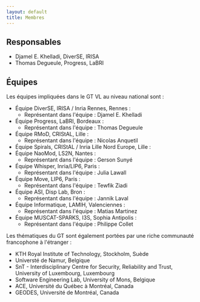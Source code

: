 ```yaml
---
layout: default
title: Membres
---
```


## Responsables

* Djamel E. Khelladi, DiverSE, IRISA
* Thomas Degueule, Progress, LaBRI

## Équipes

Les équipes impliquées dans le GT VL au niveau national sont :

* Équipe DiverSE, IRISA / Inria Rennes, Rennes :
  * Représentant dans l'équipe : Djamel E. Khelladi
* Équipe Progress, LaBRI, Bordeaux :
  * Représentant dans l'équipe : Thomas Degueule
* Équipe RMoD, CRIStAL, Lille :
  * Représentant dans l'équipe : Nicolas Anquetil
* Équipe Spirals, CRIStAL / Inria Lille Nord Europe, Lille :
* Équipe NaoMod, LS2N, Nantes :
  * Représentant dans l'équipe  : Gerson Sunyé
* Équipe Whisper,  Inria/LIP6, Paris :
  * Représentant dans l'équipe  : Julia Lawall
* Équipe Move,  LIP6, Paris :
  * Représentant dans l'équipe  : Tewfik Ziadi
* Équipe ASI,  Disp Lab, Bron :
  * Représentant dans l'équipe  : Jannik Laval
* Équipe Informatique, LAMIH, Valenciennes :
  * Représentant dans l'équipe  : Matias Martinez
* Équipe MUSCAT-SPARKS, I3S, Sophia Antipolis :
  * Représentant dans l'équipe  : Philippe Collet

Les thématiques du GT sont également portées par une riche communauté francophone à l'étranger :

* KTH Royal Institute of Technology, Stockholm, Suède
* Universté de Namur, Belgique
* SnT - Interdisciplinary Centre for Security, Reliability and Trust, University of Luxembourg, Luxembourg
* Software Engineering Lab, University of Mons, Belgique
* ACE, Université du Québec à Montréal, Canada
* GEODES, Université de Montréal, Canada


